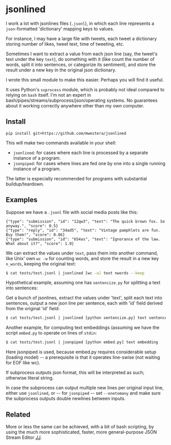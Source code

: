 # jsonlined #

I work a lot with jsonlines files (`.jsonl`), in which each line represents a `json`-formatted 'dictionary' mapping keys to values.

For instance, I may have a large file with tweets, each tweet a dictionary storing number of likes, tweet text, time of tweeting, etc.

Sometimes I want to extract a value from each json line (say, the tweet's text under the key `text`), do something with it 
(like count the number of words, split it into sentences, or categorize its sentiment), and store the result under a new
key in the original json dictionary.

I wrote this small module to make this easier. Perhaps you will find it useful. 

It uses Python's `suprocess` module, which is probably not ideal compared to relying on `bash` itself. I'm not an expert in bash/pipes/streams/subprocess/json/operating systems. No guarantees about it working correctly anywhere other than my own computer.



## Install ##

`pip install git+https://github.com/mwestera/jsonlined`

This will make two commands available in your shell:

- `jsonlined`: for cases where each line is processed by a separate instance of a program.
- `jsonpiped`: for cases where lines are fed one by one into a single running instance of a program.

The latter is especially recommended for programs with substantial buildup/teardown.


## Examples ##

Suppose we have a `.jsonl` file with social media posts like this:

```
{"type": "submission", "id": "12qw3", "text": "The quick brown fox. So anyway.", "score": 0.5}
{"type": "reply", "id": "34ad5", "text": "Vintage pamphlets are fun. Buy them!", "score": 0.86}
{"type": "submission", "id": "654as", "text": "Ignorance of the law. What about it?", "score": 1.0}
```

We can extract the values under `text`, pass them into another command, like Unix' own `wc -w` for counting words, and store the 
result in a new key `n_words`, keeping the original text:

```bash
$ cat tests/test.jsonl | jsonlined [wc -w] text nwords --keep
```

Hypothetical example, assuming one has `sentencize.py` for splitting a text into sentences:
 
Get a bunch of jsonlines, extract the values under 'text', split each text into sentences, output a new json line per sentence, each with 'id' field derived from the original 'id' field:

```bash
$ cat tests/test.jsonl | jsonlined [python sentencize.py] text sentence --id id 
```

Another example, for computing text embeddings (assuming we have the script `embed.py` to operate on lines of `stdin`:

```bash
$ cat tests/test.jsonl | jsonpiped [python embed.py] text embedding
```

Here jsonpiped is used, because embed.py requires considerable setup (loading model) -- a prerequisite is that it operates line-swise (not waiting for EOF like wc). 

If subprocess outputs json format, this will be interpreted as such; otherwise literal string.

In case the subprocess can output multiple new lines per original input line, either use `jsonlined`, or -- for `jsonpiped` -- set `--onetomany` and make sure the subprocess outputs double newlines between inputs.


## Related ##

More or less the same can be achieved, with a bit of bash scripting, by using the much more sophisticated, faster, more general-purpose JSON Stream Editor [JJ](https://github.com/tidwall/jj).